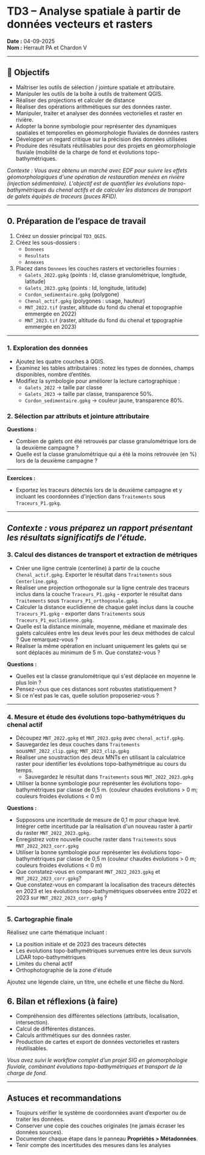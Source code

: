 # TD3 – Analyse spatiale à partir de données vecteurs et rasters

**Date :** 04-09-2025  
**Nom :** Herrault PA et Chardon V  

---

## 🎯 Objectifs
- Maîtriser les outils de sélection / jointure spatiale et attributaire.  
- Manipuler les outils de la boîte à outils de traitement QGIS.
- Réaliser des projections et calculer de distance
- Réaliser des opérations arithmétiques sur des données raster.
- Manipuler, traiter et analyser des données vectorielles et raster en rivière.
- Adopter la bonne symbologie pour représenter des dynamiques spatiales et temporelles en géomorphologie fluviales de données rasters
- Développer un regard critique sur la précision des données utilisées  
- Produire des résultats réutilisables pour des projets en géomorphologie fluviale (mobilité de la charge de fond et évolutions topo-bathymétriques.  

*Contexte : Vous avez obtenu un marché avec EDF pour suivre les effets géomorphologiques d'une opération de restauration menées en rivière (injection sédimentaire). L'objectif est de quantifier les évolutions topo-bathymétriques du chenal actifs et de calculer les distances de transport de galets équipés de traceurs (puces RFID).*  

---

## 0. Préparation de l’espace de travail
1. Créez un dossier principal `TD3_QGIS`.  
2. Créez les sous-dossiers :  
   - `Donnees`  
   - `Resultats`  
   - `Annexes`  
3. Placez dans `Donnees` les couches rasters et vectorielles fournies :  
   - `Galets_2022.gpkg` (points : Id, classe granulométrique, longitude, latitude)
   - `Galets_2023.gpkg` (points : Id, longitude, latitude)
   - `Cordon_sedimentaire.gpkg` (polygone)  
   - `Chenal_actif.gpkg` (polygones : usage, hauteur)  
   - `MNT_2022.tif` (raster, altitude du fond du chenal et topographie emmergée en 2022)  
   - `MNT_2023.tif` (raster, altitude du fond du chenal et tppographie emmergée en 2023)
---

### 1. Exploration des données
- Ajoutez les quatre couches à QGIS.  
- Examinez les tables attributaires : notez les types de données, champs disponibles, nombre d’entités.  
- Modifiez la symbologie pour améliorer la lecture cartographique :  
  - `Galets_2022` → taille par classe  
  - `Galets_2023` → taille par classe, transparence 50%.  
  - `Cordon_sedimentaire.gpkg` → couleur jaune, transparence 80%.  

### 2. Sélection par attributs et jointure attributaire

**Questions :**  
- Combien de galets ont été retrouvés par classe granulométrique lors de la deuxième campagne ?
- Quelle est la classe granulométrique qui a été la moins retrouvée (en %) lors de la deuxième campagne ?
  
---
**Exercices :**  
- Exportez les traceurs détectés lors de la deuxième campagne et y incluant les coordonnées d'injection dans `Traitements` sous `Traceurs_P1.gpkg`.  
---
*Contexte : vous préparez un rapport présentant les résultats significatifs de l'étude.*  
---

### 3. Calcul des distances de transport et extraction de métriques
- Créer une ligne centrale (centerline) à partir de la couche `Chenal_actif.gpkg`. Exporter le résultat dans `Traitements` sous `Centerline.gpkg`.  
- Réaliser une projection orthogonale sur la ligne centrale des traceurs inclus dans la couche `Traceurs_P1.gpkg` - exporter le résultat dans `Traitements` sous `Traceurs_P1_orthogonale.gpkg`.  
- Calculer la distance euclidienne de chaque galet inclus dans la couche `Traceurs_P1.gpkg` - exporter dans `Traitements` sous `Traceurs_P1_euclidienne.gpkg`.
- Quelle est la distance minimale, moyenne, médiane et maximale des galets calculées entre les deux levés pour les deux méthodes de calcul ? Que remarquez-vous ?
- Réaliser la même opération en incluant uniquement les galets qui se sont déplacés au minimum de 5 m. Que constatez-vous ?

**Questions :**  
- Quelles est la classe granulométrique qui s'est déplacée en moyenne le plus loin ? 
- Pensez-vous que ces distances sont robustes statistiquement ?
- Si ce n'est pas le cas, quelle solution proposeriez-vous ?

---

### 4. Mesure et étude des évolutions topo-bathymétriques du chenal actif 
- Découpez `MNT_2022.gpkg` et `MNT_2023.gpkg` avec `chenal_actif.gpkg`.  
- Sauvegardez les deux couches dans `Traitements` sous`MNT_2022_clip.gpkg`; `MNT_2023_clip.gpkg` 
- Réaliser une soustraction des deux MNTs en utilisant la calculatrice raster pour identifier les évolutions topo-bathymétrique au cours du temps.
  - Sauvegardez le résultat dans `Traitements` sous `MNT_2022_2023.gpkg`
- Utiliser la bonne symbologie pour représenter les évolutions topo-bathymétriques par classe de 0,5 m. (couleur chaudes évolutions > 0 m; couleurs froides évolutions < 0 m)
 
**Questions :**   
- Supposons une incertitude de mesure de 0,1 m pour chaque levé. Intégrer cette incertitude par la réalisation d'un nouveau raster à partir du raster `MNT_2022_2023.gpkg`.
- Enregistrez votre nouvelle couche raster dans `Traitements` sous `MNT_2022_2023_corr.gpkg`
- Utiliser la bonne symbologie pour représenter les évolutions topo-bathymétriques par classe de 0,5 m (couleur chaudes évolutions > 0 m; couleurs froides évolutions < 0 m)
- Que constatez-vous en comparant `MNT_2022_2023.gpkg` et `MNT_2022_2023_corr.gpkg`?
- Que constatez-vous en comparant la localisation des traceurs détectés en 2023 et les évolutions topo-bathymétriques observées entre 2022 et 2023 sur `MNT_2022_2023_corr.gpkg` ?
     
---

### 5. Cartographie finale
Réalisez une carte thématique incluant :  
- La position initiale et de 2023 des traceurs détectés
- Les évolutions topo-bathymétriques survenues entre les deux survols LiDAR topo-bathymétriques
- Limites du chenal actif
- Orthophotographie de la zone d'étude  

Ajoutez une légende claire, un titre, une échelle et une flèche du Nord.  

## 6. Bilan et réflexions (à faire)
- Compréhension des différentes sélections (attributs, localisation, intersection).  
- Calcul de différentes distances.  
- Calculs arithmétiques sur des données raster.  
- Production de cartes et export de données vectorielles et rasters réutilisables.  

*Vous avez suivi le workflow complet d’un projet SIG en géomorphologie fluviale, combinant évolutions topo-bathymétriques et transport de la charge de fond.*  

---

## Astuces et recommandations
- Toujours vérifier le système de coordonnées avant d’exporter ou de traiter les données.  
- Conserver une copie des couches originales (ne jamais écraser les données sources).  
- Documenter chaque étape dans le panneau **Propriétés > Métadonnées**.
- Tenir compte des incertitudes des mesures dans les analyses
